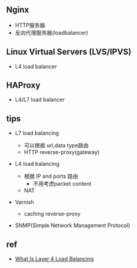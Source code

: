 




## Nginx

+ HTTP服务器
+ 反向代理服务器(loadbalancer)

## Linux Virtual Servers (LVS/IPVS)
+ L4 load balancer

## HAProxy
+ L4/L7 load balancer


## tips

+ L7 load balancing
    + 可以根据 url,data type路由
    + HTTP reverse-proxy(gateway)

+ L4 load balancing
    + 根据 IP and ports 路由
        + 不用考虑packet content
    + NAT

+ Varnish
    + caching reverse-proxy

+ SNMP(Simple Network Management Protocol)

## ref

+ [What Is Layer 4 Load Balancing](https://www.nginx.com/resources/glossary/layer-4-load-balancing/)